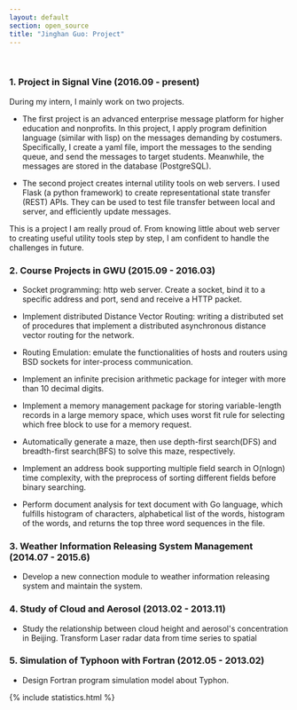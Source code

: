 ```yaml
---
layout: default
section: open_source 
title: "Jinghan Guo: Project"
---
```

&nbsp;

### 1. Project in Signal Vine (2016.09 - present)
During my intern, I mainly work on two projects.

* The first project is an advanced enterprise message platform for higher education and nonprofits. In this project, I apply program definition language (similar with lisp) on the messages demanding by costumers. Specifically, I create a yaml file, import the messages to the sending queue, and send the messages to target students. Meanwhile, the messages are stored in the database (PostgreSQL).

* The second project creates internal utility tools on web servers.
I used Flask (a python framework) to create representational state transfer (REST) APIs.
They can be used to test file transfer between local and server, and  efficiently update messages.

This is a project I am really proud of. From knowing little about web server to creating useful utility tools step by step, I am confident to handle the challenges in future.

### 2. Course Projects in GWU (2015.09 - 2016.03)

* Socket programming: http web server. Create a socket, bind it to a specific address and port, send and receive a HTTP packet.  

* Implement distributed Distance Vector Routing: writing a distributed set of procedures that implement a distributed asynchronous distance vector routing for the network.

* Routing Emulation: emulate the functionalities of hosts and routers using BSD sockets for inter-process communication.  

* Implement an infinite precision arithmetic package for integer with more than 10 decimal digits. 

* Implement a memory management package for storing variable-length records in a large memory space, which uses worst fit rule for selecting which free block to use for a memory request. 

* Automatically generate a maze, then use depth-first search(DFS) and breadth-first search(BFS) to solve this maze, respectively. 

* Implement an address book supporting multiple field search in O(nlogn) time complexity, with the preprocess of sorting different fields before binary searching.

* Perform document analysis for text document with Go language, which fulfills histogram of characters, alphabetical list of the words, histogram of the words, and returns the top three word sequences in the file.

### 3. Weather Information Releasing System Management (2014.07 - 2015.6)

* Develop a new connection module to weather information releasing system and maintain the system.

### 4. Study of Cloud and Aerosol (2013.02 - 2013.11)

* Study the relationship between cloud height and aerosol's concentration in Beijing. Transform Laser radar data from time series to spatial

### 5. Simulation of Typhoon with Fortran (2012.05 - 2013.02)
* Design Fortran program simulation model about Typhon.

{% include statistics.html %}
